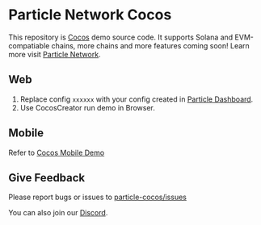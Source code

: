 # Particle Network Cocos

This repository is [Cocos](https://www.cocos.com/) demo source code. It supports Solana and EVM-compatiable chains, more chains and more features coming soon! Learn more visit [Particle Network](https://particle.network/).

## Web

1. Replace config `xxxxxx` with your config created in [Particle Dashboard](https://dashboard.particle.network/).
2. Use CocosCreator run demo in Browser.

## Mobile

Refer to [Cocos Mobile Demo](https://github.com/Particle-Network/particle-cocos/tree/mobile)

## Give Feedback

Please report bugs or issues to [particle-cocos/issues](https://github.com/Particle-Network/particle-cocos/issues)

You can also join our [Discord](https://discord.gg/2y44qr6CR2).
